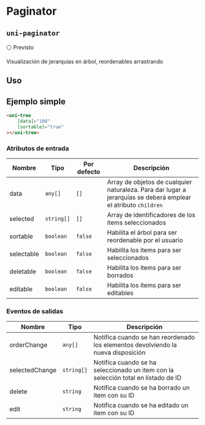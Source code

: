 Paginator
===================
`uni-paginator`
---
:white_circle: Previsto

Visualización de jerarquías en árbol, reordenables arrastrando

## Uso

## Ejemplo simple

```html
<uni-tree
    [data]="100"
    [sortable]="true"
></uni-tree>

```

### Atributos de entrada

| Nombre      | Tipo         | Por defecto | Descripción 
| ----------- | ------------ | ----------- | -----------
| data        | `any[]`      | `[]`        | Array de objetos de cualquier naturaleza. Para dar lugar a jerarquías se deberá emplear el atributo `children`
| selected    | `string[]`   | `[]`        | Array de identificadores de los ítems seleccionados
| sortable    | `boolean`    | `false`     | Habilita el árbol para ser reordenable por el usuario
| selectable  | `boolean`    | `false`     | Habilita los items para ser seleccionados
| deletable   | `boolean`    | `false`     | Habilita los ítems para ser borrados
| editable    | `boolean`    | `false`     | Habilita los ítems para ser editables

### Eventos de salidas

| Nombre          | Tipo           | Descripción
| --------------- | -------------- | -----------
| orderChange     | `any[]`        | Notifica cuando se han reordenado los elementos devolviendo la nueva disposición
| selectedChange  | `string[]`     | Notifica cuando se ha seleccionado un item con la selección total en listado de ID
| delete          | `string`       | Notifica cuando se ha borrado un item con su ID
| edit            | `string`       | Notifica cuando se ha editado un item con su ID
